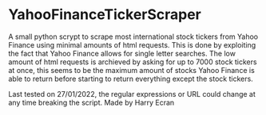 # YahooFinanceTickerScraper
A small python scrypt to scrape most international stock tickers from Yahoo Finance using minimal amounts of html requests.
This is done by exploiting the fact that Yahoo Finance allows for single letter searches.
The low amount of html requests is archieved by asking for up to 7000 stock tickers at once, 
this seems to be the maximum amount of stocks Yahoo Finance is able to return before starting to return everything except the stock tickers.

Last tested on 27/01/2022, the regular expressions or URL could change at any time breaking the script.
Made by Harry Ecran
